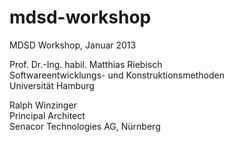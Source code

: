 mdsd-workshop
=============

MDSD Workshop, Januar 2013   
   
Prof. Dr.-Ing. habil. Matthias Riebisch   
Softwareentwicklungs- und Konstruktionsmethoden   
Universität Hamburg   
   
Ralph Winzinger   
Principal Architect   
Senacor Technologies AG, Nürnberg   

